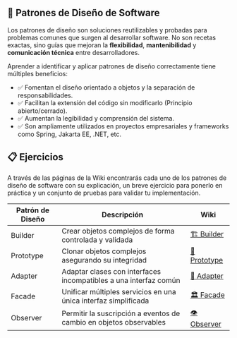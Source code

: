 ## 📘 Patrones de Diseño de Software
Los patrones de diseño son soluciones reutilizables y probadas para problemas comunes que surgen al desarrollar software. No son recetas exactas, sino guías que mejoran la **flexibilidad**, **mantenibilidad** y **comunicación técnica** entre desarrolladores.

Aprender a identificar y aplicar patrones de diseño correctamente tiene múltiples beneficios:

* ✅ Fomentan el diseño orientado a objetos y la separación de responsabilidades.
* ✅ Facilitan la extensión del código sin modificarlo (Principio abierto/cerrado).
* ✅ Aumentan la legibilidad y comprensión del sistema.
* ✅ Son ampliamente utilizados en proyectos empresariales y frameworks como Spring, Jakarta EE, .NET, etc.


## 📋 Ejercicios

A través de las páginas de la Wiki encontrarás cada uno de los patrones de diseño de software con su explicación, un breve ejercicio para ponerlo en práctica y un conjunto de pruebas para validar tu implementación.

| **Patrón de Diseño** | **Descripción**                                                    | **Wiki**                                                                                                |
|----------------------|--------------------------------------------------------------------|---------------------------------------------------------------------------------------------------------|
| Builder              | Crear objetos complejos de forma controlada y validada             | [🏗️ Builder](https://github.com/EmilioCrespoPeran/pattern-designs/wiki/%F0%9F%8F%97%EF%B8%8F-Builder)   |
| Prototype            | Clonar objetos complejos asegurando su integridad                  | [🔁 Prototype](https://github.com/EmilioCrespoPeran/pattern-designs/wiki/%F0%9F%94%81-Prototype)        |
| Adapter              | Adaptar clases con interfaces incompatibles a una interfaz común   | [🔌 Adapter](https://github.com/EmilioCrespoPeran/pattern-designs/wiki/%F0%9F%94%8C-Adapter)            |
| Facade               | Unificar múltiples servicios en una única interfaz simplificada    | [🏛️ Facade](https://github.com/EmilioCrespoPeran/pattern-designs/wiki/%F0%9F%8F%9B%EF%B8%8F-Facade)     |
| Observer             | Permitir la suscripción a eventos de cambio en objetos observables | [👁️ Observer](https://github.com/EmilioCrespoPeran/pattern-designs/wiki/%F0%9F%91%81%EF%B8%8F-Observer) |
